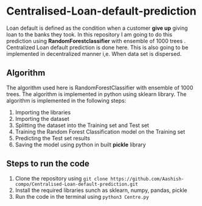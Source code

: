 # Centralised-Loan-default-prediction
Loan default is defined as the condition when a customer **give up** giving loan to the banks they took. 
In this repository I am going to do this prediction using **RandomForestclassifier** with ensemble of 1000 trees .
Centralized Loan default prediction is done here. This is also going to be implemented in decentralized manner i,e. When data set is dispersed.


## Algorithm

The algorithm used here is RandomForestClassifier with ensemble of 1000 trees. The algorithm is implemented in python using sklearn library. The algorithm is implemented in the following steps:

1. Importing the libraries
2. Importing the dataset
3. Splitting the dataset into the Training set and Test set
4. Training the Random Forest Classification model on the Training set
5. Predicting the Test set results
6. Saving the model using python in built **pickle** library

## Steps to run the code

1. Clone the repository using `git clone https://github.com/Aashish-compo/Centralised-Loan-default-prediction.git`
2. Install the required libraries sunch as sklearn, numpy, pandas, pickle
4. Run the code in the terminal using `python3 Centre.py`








